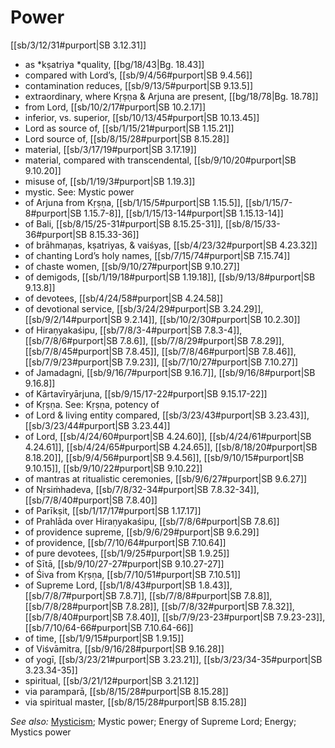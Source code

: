 # Power

[[sb/3/12/31#purport|SB 3.12.31]]

* as *kṣatriya *quality, [[bg/18/43|Bg. 18.43]]
* compared with Lord’s, [[sb/9/4/56#purport|SB 9.4.56]]
* contamination reduces, [[sb/9/13/5#purport|SB 9.13.5]]
* extraordinary, where Kṛṣṇa & Arjuna are present, [[bg/18/78|Bg. 18.78]]
* from Lord, [[sb/10/2/17#purport|SB 10.2.17]]
* inferior, vs. superior, [[sb/10/13/45#purport|SB 10.13.45]]
* Lord as source of, [[sb/1/15/21#purport|SB 1.15.21]]
* Lord source of, [[sb/8/15/28#purport|SB 8.15.28]]
* material, [[sb/3/17/19#purport|SB 3.17.19]]
* material, compared with transcendental, [[sb/9/10/20#purport|SB 9.10.20]]
* misuse of, [[sb/1/19/3#purport|SB 1.19.3]]
* mystic. See: Mystic power
* of Arjuna from Kṛṣṇa, [[sb/1/15/5#purport|SB 1.15.5]], [[sb/1/15/7-8#purport|SB 1.15.7-8]], [[sb/1/15/13-14#purport|SB 1.15.13-14]]
* of Bali, [[sb/8/15/25-31#purport|SB 8.15.25-31]], [[sb/8/15/33-36#purport|SB 8.15.33-36]]
* of brāhmaṇas, kṣatriyas, & vaiśyas, [[sb/4/23/32#purport|SB 4.23.32]]
* of chanting Lord’s holy names, [[sb/7/15/74#purport|SB 7.15.74]]
* of chaste women, [[sb/9/10/27#purport|SB 9.10.27]]
* of demigods, [[sb/1/19/18#purport|SB 1.19.18]], [[sb/9/13/8#purport|SB 9.13.8]]
* of devotees, [[sb/4/24/58#purport|SB 4.24.58]]
* of devotional service, [[sb/3/24/29#purport|SB 3.24.29]], [[sb/9/2/14#purport|SB 9.2.14]], [[sb/10/2/30#purport|SB 10.2.30]]
* of Hiraṇyakaśipu, [[sb/7/8/3-4#purport|SB 7.8.3-4]], [[sb/7/8/6#purport|SB 7.8.6]], [[sb/7/8/29#purport|SB 7.8.29]], [[sb/7/8/45#purport|SB 7.8.45]], [[sb/7/8/46#purport|SB 7.8.46]], [[sb/7/9/23#purport|SB 7.9.23]], [[sb/7/10/27#purport|SB 7.10.27]]
* of Jamadagni, [[sb/9/16/7#purport|SB 9.16.7]], [[sb/9/16/8#purport|SB 9.16.8]]
* of Kārtavīryārjuna, [[sb/9/15/17-22#purport|SB 9.15.17-22]]
* of Kṛṣṇa. See: Kṛṣṇa, potency of
* of Lord & living entity compared, [[sb/3/23/43#purport|SB 3.23.43]], [[sb/3/23/44#purport|SB 3.23.44]]
* of Lord, [[sb/4/24/60#purport|SB 4.24.60]], [[sb/4/24/61#purport|SB 4.24.61]], [[sb/4/24/65#purport|SB 4.24.65]], [[sb/8/18/20#purport|SB 8.18.20]], [[sb/9/4/56#purport|SB 9.4.56]], [[sb/9/10/15#purport|SB 9.10.15]], [[sb/9/10/22#purport|SB 9.10.22]]
* of mantras at ritualistic ceremonies, [[sb/9/6/27#purport|SB 9.6.27]]
* of Nṛsiṁhadeva, [[sb/7/8/32-34#purport|SB 7.8.32-34]], [[sb/7/8/40#purport|SB 7.8.40]]
* of Parīkṣit, [[sb/1/17/17#purport|SB 1.17.17]]
* of Prahlāda over Hiraṇyakaśipu, [[sb/7/8/6#purport|SB 7.8.6]]
* of providence supreme, [[sb/9/6/29#purport|SB 9.6.29]]
* of providence, [[sb/7/10/64#purport|SB 7.10.64]]
* of pure devotees, [[sb/1/9/25#purport|SB 1.9.25]]
* of Sītā, [[sb/9/10/27-27#purport|SB 9.10.27-27]]
* of Śiva from Kṛṣṇa, [[sb/7/10/51#purport|SB 7.10.51]]
* of Supreme Lord, [[sb/1/8/43#purport|SB 1.8.43]], [[sb/7/8/7#purport|SB 7.8.7]], [[sb/7/8/8#purport|SB 7.8.8]], [[sb/7/8/28#purport|SB 7.8.28]], [[sb/7/8/32#purport|SB 7.8.32]], [[sb/7/8/40#purport|SB 7.8.40]], [[sb/7/9/23-23#purport|SB 7.9.23-23]], [[sb/7/10/64-66#purport|SB 7.10.64-66]]
* of time, [[sb/1/9/15#purport|SB 1.9.15]]
* of Viśvāmitra, [[sb/9/16/28#purport|SB 9.16.28]]
* of yogī, [[sb/3/23/21#purport|SB 3.23.21]], [[sb/3/23/34-35#purport|SB 3.23.34-35]]
* spiritual, [[sb/3/21/12#purport|SB 3.21.12]]
* via paramparā, [[sb/8/15/28#purport|SB 8.15.28]]
* via spiritual master, [[sb/8/15/28#purport|SB 8.15.28]]

*See also:* [Mysticism](entries/mysticism.md); Mystic power; Energy of Supreme Lord; Energy; Mystics power
